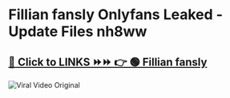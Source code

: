 
 # Fillian fansly Onlyfans Leaked - Update Files nh8ww

## <h2><a href="https://clipsfans.com/Fillian_fansly&ref=git">🔗 Click to LINKS ⏩⏩ 👉 🟢 Fillian fansly </a></h2>

<a href="https://clipsfans.com/Fillian_fansly&ref=git" rel="nofollow" data-target="animated-image.originalLink"><img src="https://i.ibb.co.com/xMMVF88/686577567.gif" alt="Viral Video Original" style="max-width: 100%; display: inline-block;" data-target="animated-image.originalImage"></a>

